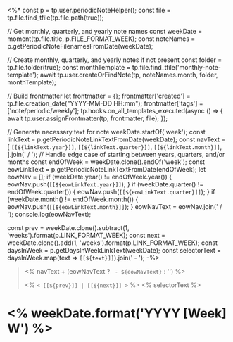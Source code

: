 <%*
const p = tp.user.periodicNoteHelper();
const file = tp.file.find_tfile(tp.file.path(true));

// Get monthly, quarterly, and yearly note names
const weekDate = moment(tp.file.title, p.FILE_FORMAT_WEEK);
const noteNames = p.getPeriodicNoteFilenamesFromDate(weekDate);

// Create monthly, quarterly, and yearly notes if not present
const folder = tp.file.folder(true);
const monthTemplate = tp.file.find_tfile('monthly-note-template');
await tp.user.createOrFindNote(tp, noteNames.month, folder, monthTemplate);

// Build frontmatter
let frontmatter = {};
frontmatter['created'] = tp.file.creation_date("YYYY-MM-DD HH:mm");
frontmatter['tags'] = ['note/periodic/weekly'];
tp.hooks.on_all_templates_executed(async () => {
	await tp.user.assignFrontmatter(tp, frontmatter, file);
});

// Generate necessary text for note
weekDate.startOf('week');
const linkText = p.getPeriodicNoteLinkTextFromDate(weekDate);
const navText = [
`[[${linkText.year}]]`,
`[[${linkText.quarter}]]`,
`[[${linkText.month}]]`,
].join(' / ');
// Handle edge case of starting between years, quarters, and/or months
const endOfWeek = weekDate.clone().endOf('week');
const eowLinkText = p.getPeriodicNoteLinkTextFromDate(endOfWeek);
let eowNav = [];
if (weekDate.year() != endOfWeek.year()) {
	eowNav.push(`[[${eowLinkText.year}]]`);
}
if (weekDate.quarter() != endOfWeek.quarter()) {
	eowNav.push(`[[${eowLinkText.quarter}]]`);
}
if (weekDate.month() != endOfWeek.month()) {
	eowNav.push(`[[${eowLinkText.month}]]`);
}
eowNavText = eowNav.join(' / ');
console.log(eowNavText);

const prev = weekDate.clone().subtract(1, 'weeks').format(p.LINK_FORMAT_WEEK);
const next = weekDate.clone().add(1, 'weeks').format(p.LINK_FORMAT_WEEK);
const daysInWeek = p.getDaysInWeekLinkText(weekDate);
const selectorText = daysInWeek.map(text => `[[${text}]]`).join(' - ');
-%>
> <% navText + (eowNavText ? ` - ${eowNavText}` : '') %>
> 
> <% `< [[${prev}]] | [[${next}]] >` %>
> <% selectorText %>
# <% weekDate.format('YYYY [Week] W') %>